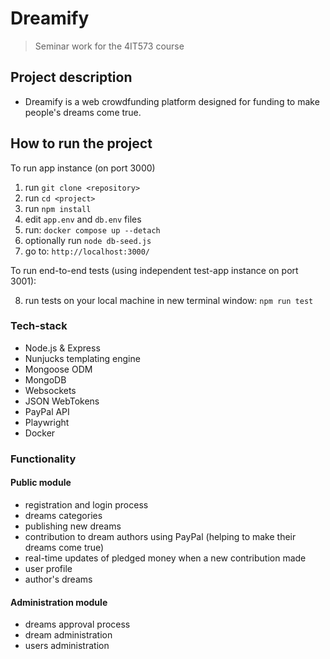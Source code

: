 # Dreamify

> Seminar work for the 4IT573 course

## Project description

- Dreamify is a web crowdfunding platform designed for funding to make people's dreams come true. 

## How to run the project

To run app instance (on port 3000)
1. run `git clone <repository>`
2. run `cd <project>`
3. run `npm install`
4. edit `app.env` and `db.env` files
5. run: `docker compose up --detach`
6. optionally run `node db-seed.js`
7. go to: `http://localhost:3000/`


To run end-to-end tests (using independent test-app instance on port 3001):

8. run tests on your local machine in new terminal window: `npm run test`

### Tech-stack

- Node.js & Express
- Nunjucks templating engine
- Mongoose ODM
- MongoDB
- Websockets
- JSON WebTokens
- PayPal API
- Playwright
- Docker
 
### Functionality

#### Public module
- registration and login process
- dreams categories
- publishing new dreams
- contribution to dream authors using PayPal (helping to make their dreams come true)
- real-time updates of pledged money when a new contribution made
- user profile
- author's dreams 

#### Administration module
- dreams approval process
- dream administration
- users administration


